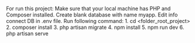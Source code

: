 For run this project:
    Make sure that your local machine has PHP and Composer installed.
    Create blank database with name myapp.
    Edit info connect DB in .env file.
    Run following command:
        1. cd <folder_root_project>
        2. composer install
        3. php artisan migrate
        4. npm install
        5. npm run dev
        6. php artisan serve
